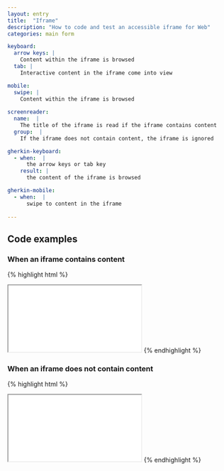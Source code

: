 ```yaml
---
layout: entry
title:  "Iframe"
description: "How to code and test an accessible iframe for Web"
categories: main form

keyboard:
  arrow keys: |
    Content within the iframe is browsed
  tab: |
    Interactive content in the iframe come into view

mobile:
  swipe: |
    Content within the iframe is browsed
    
screenreader:
  name:  |
    The title of the iframe is read if the iframe contains content 
  group:  |
    If the iframe does not contain content, the iframe is ignored

gherkin-keyboard: 
  - when:  |
      the arrow keys or tab key
    result: |
      the content of the iframe is browsed

gherkin-mobile:
  - when:  |
      swipe to content in the iframe
      
---
```


## Code examples

### When an iframe contains content

{% highlight html %}
<iframe title="Coffee maker demonstration" 
        src="coffee-maker-demo.html">
</iframe>
{% endhighlight %}

### When an iframe does not contain content

{% highlight html %}
<iframe title="Hidden intentionally"
        aria-hidden="true" 
        src="script-injection.net">
</iframe>
{% endhighlight %}